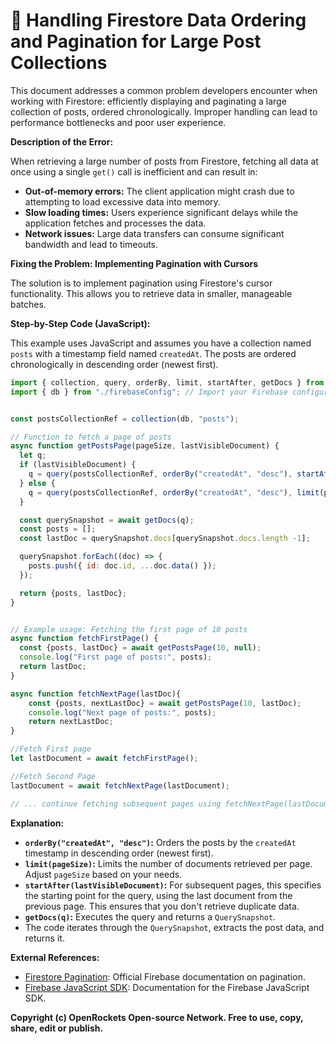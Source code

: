 # 🐞 Handling Firestore Data Ordering and Pagination for Large Post Collections


This document addresses a common problem developers encounter when working with Firestore: efficiently displaying and paginating a large collection of posts, ordered chronologically.  Improper handling can lead to performance bottlenecks and poor user experience.


**Description of the Error:**

When retrieving a large number of posts from Firestore, fetching all data at once using a single `get()` call is inefficient and can result in:

* **Out-of-memory errors:**  The client application might crash due to attempting to load excessive data into memory.
* **Slow loading times:** Users experience significant delays while the application fetches and processes the data.
* **Network issues:** Large data transfers can consume significant bandwidth and lead to timeouts.


**Fixing the Problem: Implementing Pagination with Cursors**

The solution is to implement pagination using Firestore's cursor functionality. This allows you to retrieve data in smaller, manageable batches.

**Step-by-Step Code (JavaScript):**

This example uses JavaScript and assumes you have a collection named `posts` with a timestamp field named `createdAt`.  The posts are ordered chronologically in descending order (newest first).

```javascript
import { collection, query, orderBy, limit, startAfter, getDocs } from "firebase/firestore";
import { db } from "./firebaseConfig"; // Import your Firebase configuration


const postsCollectionRef = collection(db, "posts");

// Function to fetch a page of posts
async function getPostsPage(pageSize, lastVisibleDocument) {
  let q;
  if (lastVisibleDocument) {
    q = query(postsCollectionRef, orderBy("createdAt", "desc"), startAfter(lastVisibleDocument), limit(pageSize));
  } else {
    q = query(postsCollectionRef, orderBy("createdAt", "desc"), limit(pageSize));
  }

  const querySnapshot = await getDocs(q);
  const posts = [];
  const lastDoc = querySnapshot.docs[querySnapshot.docs.length -1];

  querySnapshot.forEach((doc) => {
    posts.push({ id: doc.id, ...doc.data() });
  });

  return {posts, lastDoc};
}


// Example usage: Fetching the first page of 10 posts
async function fetchFirstPage() {
  const {posts, lastDoc} = await getPostsPage(10, null);
  console.log("First page of posts:", posts);
  return lastDoc;
}

async function fetchNextPage(lastDoc){
    const {posts, nextLastDoc} = await getPostsPage(10, lastDoc);
    console.log("Next page of posts:", posts);
    return nextLastDoc;
}

//Fetch First page
let lastDocument = await fetchFirstPage();

//Fetch Second Page
lastDocument = await fetchNextPage(lastDocument);

// ... continue fetching subsequent pages using fetchNextPage(lastDocument) ...

```


**Explanation:**

* **`orderBy("createdAt", "desc")`:** Orders the posts by the `createdAt` timestamp in descending order (newest first).
* **`limit(pageSize)`:** Limits the number of documents retrieved per page.  Adjust `pageSize` based on your needs.
* **`startAfter(lastVisibleDocument)`:**  For subsequent pages, this specifies the starting point for the query, using the last document from the previous page.  This ensures that you don't retrieve duplicate data.
* **`getDocs(q)`:** Executes the query and returns a `QuerySnapshot`.
* The code iterates through the `QuerySnapshot`, extracts the post data, and returns it.


**External References:**

* [Firestore Pagination](https://firebase.google.com/docs/firestore/query-data/query-cursors): Official Firebase documentation on pagination.
* [Firebase JavaScript SDK](https://firebase.google.com/docs/web/setup):  Documentation for the Firebase JavaScript SDK.


**Copyright (c) OpenRockets Open-source Network. Free to use, copy, share, edit or publish.**

